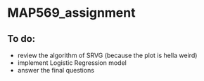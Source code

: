 # MAP569_assignment

## To do:
- review the algorithm of SRVG (because the plot is hella weird)
- implement Logistic Regression model
- answer the final questions